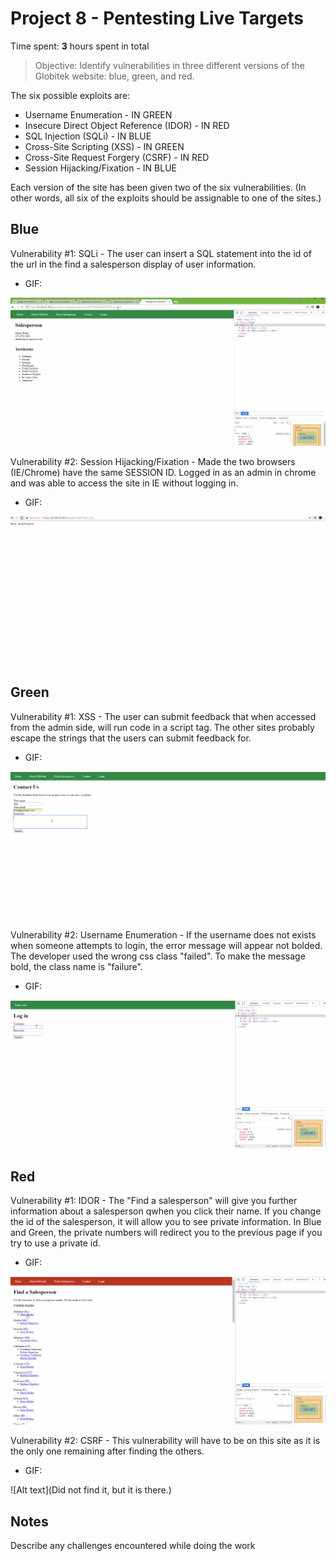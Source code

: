 # Project 8 - Pentesting Live Targets

Time spent: **3** hours spent in total

> Objective: Identify vulnerabilities in three different versions of the Globitek website: blue, green, and red.

The six possible exploits are:
* Username Enumeration						 - IN GREEN
* Insecure Direct Object Reference (IDOR)	 - IN RED
* SQL Injection (SQLi)						 - IN BLUE
* Cross-Site Scripting (XSS)				 - IN GREEN
* Cross-Site Request Forgery (CSRF)			 - IN RED
* Session Hijacking/Fixation				 - IN BLUE

Each version of the site has been given two of the six vulnerabilities. (In other words, all six of the exploits should be assignable to one of the sites.)

## Blue

Vulnerability #1: SQLi - The user can insert a SQL statement into the id of the url in the find a salesperson display of user information.

 - GIF:
 
 ![Alt text](/Week8BlueSQLI.gif)

Vulnerability #2: Session Hijacking/Fixation - Made the two browsers (IE/Chrome) have the same SESSION ID. Logged in as an admin in chrome and was able to access the site in IE without logging in.

 - GIF:
 
 ![Alt text](/Week8BlueSessionHijacking.gif)


## Green

Vulnerability #1: XSS - The user can submit feedback that when accessed from the admin side, will run code in a script tag. The other sites probably escape the strings that the users can submit feedback for.

 - GIF: 
 
 ![Alt text](/Week8GreenXSS.gif)

Vulnerability #2: Username Enumeration - If the username does not exists when someone attempts to login, the error message will appear not bolded. The developer used the wrong css class "failed". To make the message bold, the class name is "failure".

 - GIF:
 
 ![Alt text](/Week8GreenUserNameEnum.gif)


## Red

Vulnerability #1: IDOR - The "Find a salesperson" will give you further information about a salesperson qwhen you click their name. If you change the id of the salesperson, it will allow you to see private information. In Blue and Green, the private numbers will redirect you to the previous page if you try to use a private id.

 - GIF: 
 
 ![Alt text](/Week8RedIDOR.gif)

Vulnerability #2: CSRF - This vulnerability will have to be on this site as it is the only one remaining after finding the others.

 - GIF:
 
 ![Alt text](Did not find it, but it is there.)
 
 


## Notes

Describe any challenges encountered while doing the work
